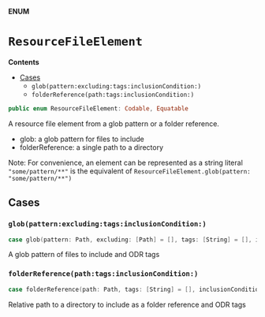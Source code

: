 **ENUM**

# `ResourceFileElement`

**Contents**

- [Cases](#cases)
  - `glob(pattern:excluding:tags:inclusionCondition:)`
  - `folderReference(path:tags:inclusionCondition:)`

```swift
public enum ResourceFileElement: Codable, Equatable
```

A resource file element from a glob pattern or a folder reference.

- glob: a glob pattern for files to include
- folderReference: a single path to a directory

Note: For convenience, an element can be represented as a string literal
      `"some/pattern/**"` is the equivalent of `ResourceFileElement.glob(pattern: "some/pattern/**")`

## Cases
### `glob(pattern:excluding:tags:inclusionCondition:)`

```swift
case glob(pattern: Path, excluding: [Path] = [], tags: [String] = [], inclusionCondition: PlatformCondition? = nil)
```

A glob pattern of files to include and ODR tags

### `folderReference(path:tags:inclusionCondition:)`

```swift
case folderReference(path: Path, tags: [String] = [], inclusionCondition: PlatformCondition? = nil)
```

Relative path to a directory to include as a folder reference and ODR tags
